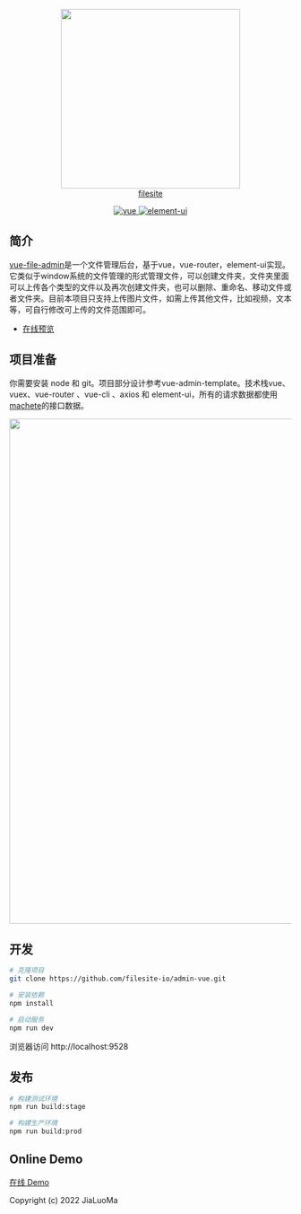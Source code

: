 <p align="center">
  <a href="https://filesite.io/">
    <img width="320" src="https://demo.jialuoma.cn/content/machete_icon.png">
    <br/>
    <span>filesite</span>
  </a>
</p>

<p align="center">
  <a href="https://github.com/vuejs/vue">
    <img src="https://img.shields.io/badge/vue-2.6.10-brightgreen.svg" alt="vue">
  </a>
  <a href="https://github.com/ElemeFE/element">
    <img src="https://img.shields.io/badge/element--ui-2.7.0-brightgreen.svg" alt="element-ui">
  </a>
</p>


## 简介
[vue-file-admin](https://demo.jialuoma.cn/admin/#/filemange/index)是一个文件管理后台，基于vue，vue-router，element-ui实现。它类似于window系统的文件管理的形式管理文件，可以创建文件夹，文件夹里面可以上传各个类型的文件以及再次创建文件夹，也可以删除、重命名、移动文件或者文件夹。目前本项目只支持上传图片文件，如需上传其他文件，比如视频，文本等，可自行修改可上传的文件范围即可。 


- [在线预览](https://demo.jialuoma.cn/admin/#/filemange/index)


## 项目准备

你需要安装 node 和 git。项目部分设计参考vue-admin-template。技术栈vue、vuex、vue-router 、vue-cli 、axios 和 element-ui，所有的请求数据都使用[machete](https://git.filesite.io/filesite/machete)的接口数据。




<p align="center">
  <img width="900" src="http://m.qpic.cn/psc?/3d394237-5d5e-4b57-9697-93ff9b690ca2/bqQfVz5yrrGYSXMvKr.cqSKMw.aFDCgHEfu3TrMZ2BlhrQskVIxwAOjVKCTEfSaf0c8KgcabeoLOhji4ZGK5xx8WKQ0xPgq6KhYNX5aohdI!/b&bo=gAepAwAAAAABBw0!&rf=viewer_4">
</p>


## 开发

```bash
# 克隆项目
git clone https://github.com/filesite-io/admin-vue.git

# 安装依赖
npm install

# 启动服务
npm run dev
```

浏览器访问 http://localhost:9528

## 发布

```bash
# 构建测试环境
npm run build:stage

# 构建生产环境
npm run build:prod
```


## Online Demo

[在线 Demo](https://demo.jialuoma.cn/admin/#/filemange/index)


Copyright (c) 2022 JiaLuoMa
